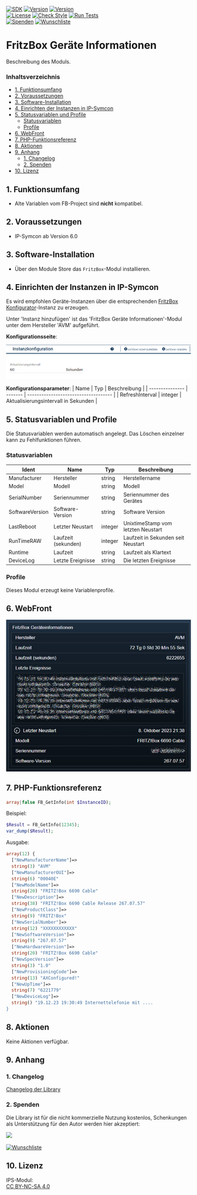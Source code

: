 [![SDK](https://img.shields.io/badge/Symcon-PHPModul-red.svg)](https://www.symcon.de/service/dokumentation/entwicklerbereich/sdk-tools/sdk-php/)
[![Version](https://img.shields.io/badge/Modul%20version-0.80-blue.svg)]()
[![Version](https://img.shields.io/badge/Symcon%20Version-6.0%20%3E-green.svg)](https://community.symcon.de/t/ip-symcon-6-0-testing/44478)  
[![License](https://img.shields.io/badge/License-CC%20BY--NC--SA%204.0-green.svg)](https://creativecommons.org/licenses/by-nc-sa/4.0/)
[![Check Style](https://github.com/Nall-chan/FritzBox/workflows/Check%20Style/badge.svg)](https://github.com/Nall-chan/FritzBox/actions) [![Run Tests](https://github.com/Nall-chan/FritzBox/workflows/Run%20Tests/badge.svg)](https://github.com/Nall-chan/FritzBox/actions)  
[![Spenden](https://www.paypalobjects.com/de_DE/DE/i/btn/btn_donate_SM.gif)](#2-spenden)
[![Wunschliste](https://img.shields.io/badge/Wunschliste-Amazon-ff69fb.svg)](#2-spenden)  

# FritzBox Geräte Informationen <!-- omit in toc -->
Beschreibung des Moduls.

### Inhaltsverzeichnis <!-- omit in toc -->

- [1. Funktionsumfang](#1-funktionsumfang)
- [2. Voraussetzungen](#2-voraussetzungen)
- [3. Software-Installation](#3-software-installation)
- [4. Einrichten der Instanzen in IP-Symcon](#4-einrichten-der-instanzen-in-ip-symcon)
- [5. Statusvariablen und Profile](#5-statusvariablen-und-profile)
  - [Statusvariablen](#statusvariablen)
  - [Profile](#profile)
- [6. WebFront](#6-webfront)
- [7. PHP-Funktionsreferenz](#7-php-funktionsreferenz)
- [8. Aktionen](#8-aktionen)
- [9. Anhang](#9-anhang)
  - [1. Changelog](#1-changelog)
  - [2. Spenden](#2-spenden)
- [10. Lizenz](#10-lizenz)

## 1. Funktionsumfang

* Alte Variablen vom FB-Project sind **nicht** kompatibel.

## 2. Voraussetzungen

- IP-Symcon ab Version 6.0

## 3. Software-Installation

* Über den Module Store das `FritzBox`-Modul installieren.


## 4. Einrichten der Instanzen in IP-Symcon
 
 Es wird empfohlen Geräte-Instanzen über die entsprechenden [FritzBox Konfigurator](../FritzBox%20Configurator/README.md)-Instanz zu erzeugen.  

 Unter 'Instanz hinzufügen' ist das 'FritzBox Geräte Informationen'-Modul unter dem Hersteller 'AVM' aufgeführt.

__Konfigurationsseite__:

![Config](imgs/config.png)

__Konfigurationsparameter__: 
| Name            | Typ     | Beschreibung                         |
| --------------- | ------- | ------------------------------------ |
| RefreshInterval | integer | Aktualisierungsintervall in Sekunden |

## 5. Statusvariablen und Profile

Die Statusvariablen werden automatisch angelegt. Das Löschen einzelner kann zu Fehlfunktionen führen.

### Statusvariablen

| Ident           | Name                | Typ     | Beschreibung                       |
| --------------- | ------------------- | ------- | ---------------------------------- |
| Manufacturer    | Hersteller          | string  | Herstellername                     |
| Model           | Modell              | string  | Modell                             |
| SerialNumber    | Seriennummer        | string  | Seriennummer des Gerätes           |
| SoftwareVersion | Software-Version    | string  | Software Version                   |
| LastReboot      | Letzter Neustart    | integer | UnixtimeStamp vom letzten Neustart |
| RunTimeRAW      | Laufzeit (sekunden) | integer | Laufzeit in Sekunden seit Neustart |
| Runtime         | Laufzeit            | string  | Laufzeit als Klartext              |
| DeviceLog       | Letzte Ereignisse   | string  | Die letzten Ereignisse             |

### Profile

Dieses Modul erzeugt keine Variablenprofile.  

## 6. WebFront

![Webfront](imgs/webfront.png)

## 7. PHP-Funktionsreferenz

```php
array|false FB_GetInfo(int $InstanceID);
```
Beispiel:  
```php
$Result = FB_GetInfo(12345);
var_dump($Result);
```
Ausgabe:
```php
array(12) {
  ["NewManufacturerName"]=>
  string(3) "AVM"
  ["NewManufacturerOUI"]=>
  string(6) "00040E"
  ["NewModelName"]=>
  string(20) "FRITZ!Box 6690 Cable"
  ["NewDescription"]=>
  string(38) "FRITZ!Box 6690 Cable Release 267.07.57"
  ["NewProductClass"]=>
  string(9) "FRITZ!Box"
  ["NewSerialNumber"]=>
  string(12) "XXXXXXXXXXXX"
  ["NewSoftwareVersion"]=>
  string(9) "267.07.57"
  ["NewHardwareVersion"]=>
  string(20) "FRITZ!Box 6690 Cable"
  ["NewSpecVersion"]=>
  string(3) "1.0"
  ["NewProvisioningCode"]=>
  string(13) "AXConfigured!"
  ["NewUpTime"]=>
  string(7) "6221779"
  ["NewDeviceLog"]=>
  string() "19.12.23 19:30:49 Internettelefonie mit ....
}

```

## 8. Aktionen

Keine Aktionen verfügbar.

## 9. Anhang

### 1. Changelog

[Changelog der Library](../README.md#changelog)

### 2. Spenden

  Die Library ist für die nicht kommerzielle Nutzung kostenlos, Schenkungen als Unterstützung für den Autor werden hier akzeptiert:  

<a href="https://www.paypal.com/donate?hosted_button_id=G2SLW2MEMQZH2" target="_blank"><img src="https://www.paypalobjects.com/de_DE/DE/i/btn/btn_donate_LG.gif" border="0" /></a>  

[![Wunschliste](https://img.shields.io/badge/Wunschliste-Amazon-ff69fb.svg)](https://www.amazon.de/hz/wishlist/ls/YU4AI9AQT9F?ref_=wl_share) 

## 10. Lizenz

  IPS-Modul:  
  [CC BY-NC-SA 4.0](https://creativecommons.org/licenses/by-nc-sa/4.0/)  


